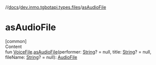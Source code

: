//[docs](../../index.md)/[dev.inmo.tgbotapi.types.files](index.md)/[asAudioFile](as-audio-file.md)



# asAudioFile  
[common]  
Content  
fun [VoiceFile](-voice-file/index.md).[asAudioFile](as-audio-file.md)(performer: [String](https://kotlinlang.org/api/latest/jvm/stdlib/kotlin/-string/index.html)? = null, title: [String](https://kotlinlang.org/api/latest/jvm/stdlib/kotlin/-string/index.html)? = null, fileName: [String](https://kotlinlang.org/api/latest/jvm/stdlib/kotlin/-string/index.html)? = null): [AudioFile](-audio-file/index.md)  



